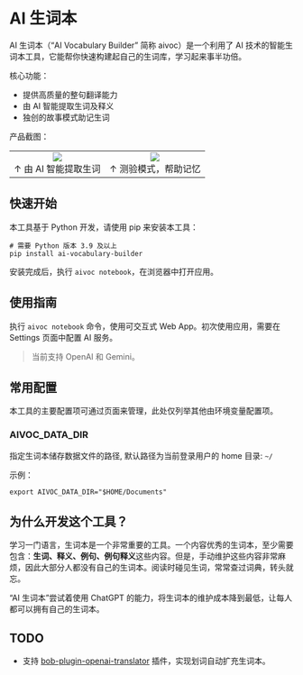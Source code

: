 # AI 生词本

AI 生词本（“AI Vocabulary Builder” 简称 aivoc）是一个利用了 AI 技术的智能生词本工具，它能帮你快速构建起自己的生词库，学习起来事半功倍。

核心功能：

- 提供高质量的整句翻译能力
- 由 AI 智能提取生词及释义
- 独创的故事模式助记生词

产品截图：

<div align="center">
  <table>
    <tr>
      <td align="center">
        <a href="https://github.com/user-attachments/assets/e89dd25b-b637-461e-9b89-fc9c2dc00c56" target="_blank">
          <img src="https://github.com/user-attachments/assets/e89dd25b-b637-461e-9b89-fc9c2dc00c56" style="max-height: 200px;">
        </a>
        <br>↑ 由 AI 智能提取生词
      </td>
      <td align="center">
        <a href="https://github.com/user-attachments/assets/52e4e594-80c0-4e55-99a8-14de51078d30" target="_blank">
          <img src="https://github.com/user-attachments/assets/52e4e594-80c0-4e55-99a8-14de51078d30" style="max-height: 200px;">
        </a>
        <br>↑ 测验模式，帮助记忆
      </td>
    </tr>
  </table>
</div>

## 快速开始

本工具基于 Python 开发，请使用 pip 来安装本工具：

```console
# 需要 Python 版本 3.9 及以上
pip install ai-vocabulary-builder
```

安装完成后，执行 `aivoc notebook`，在浏览器中打开应用。

## 使用指南

执行 `aivoc notebook` 命令，使用可交互式 Web App。初次使用应用，需要在 Settings 页面中配置 AI 服务。

> 当前支持 OpenAI 和 Gemini。

## 常用配置

本工具的主要配置项可通过页面来管理，此处仅列举其他由环境变量配置项。

### AIVOC_DATA_DIR

指定生词本储存数据文件的路径, 默认路径为当前登录用户的 home 目录: `~/`

示例：

```
export AIVOC_DATA_DIR="$HOME/Documents"
```

## 为什么开发这个工具？

学习一门语言，生词本是一个非常重要的工具。一个内容优秀的生词本，至少需要包含：**生词、释义、例句、例句释义**这些内容。但是，手动维护这些内容非常麻烦，因此大部分人都没有自己的生词本。阅读时碰见生词，常常查过词典，转头就忘。

“AI 生词本”尝试着使用 ChatGPT 的能力，将生词本的维护成本降到最低，让每人都可以拥有自己的生词本。

## TODO

- 支持 [bob-plugin-openai-translator](https://github.com/yetone/bob-plugin-openai-translator) 插件，实现划词自动扩充生词本。
